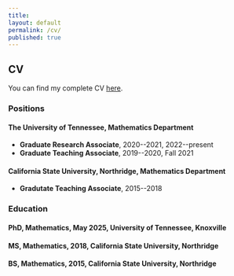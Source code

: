 ```yaml
---
title:
layout: default
permalink: /cv/
published: true
---
```


## CV

You can find my complete CV [here](https://github.com/evanhabbershaw/evanhabbershaw.github.io/blob/master/files/CV/vitae.pdf).

### Positions

#### The University of Tennessee, Mathematics Department 
- **Graduate Research Associate**, 2020--2021, 2022--present
- **Graduate Teaching Associate**, 2019--2020, Fall 2021

#### California State University, Northridge, Mathematics Department 
- **Gradutate Teaching Associate**, 2015--2018

### Education

#### PhD, Mathematics, May 2025, University of Tennessee, Knoxville

#### MS, Mathematics, 2018, California State University, Northridge

#### BS, Mathematics, 2015, California State University, Northridge

